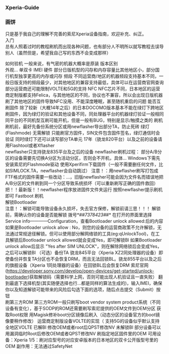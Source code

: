 ### Xperia-Guide
### 画饼
只是基于我自己的理解不完善的索尼Xperia设备指南，欢迎补充、纠正。  
入门  
总有人照着过时的教程刷机而出现各种问题，也有部分人不明所以就写教程去误导别人（虽然但是，希望我自己写的东西不会变成那样）

如何验机 
一般来说，有气密的机器大概率是原装 
版本区别  
外观...
单双卡 IMEI
硬件  部分日版机型的闪存和内存容量比其他地区小，部分国行机型独享更高的内存或闪存
频段 不同运营商/地区的机器频段支持基本不同，一般日版支持的频段最少，对其他地区的兼容支持最低，具体可以在运营商官网查询
部分运营商还可能限制VOLTE和5G的支持
NFC   NFC芯片不同，日本地区的运营商定制版都支持Felica，与其他地区的不同，协议也不兼容，所以会出现日版机器刷了其他地区的固件导致NFC没用、不能深度睡眠，甚至随机重启的问题
能否互刷固件  除了较新（大概14年之后）的日本DOCOMO版本基本不能在绿灯下跨地区刷固件，因为绿灯的验证和其他设备不同，同处理器平台的机器绿灯验证一般相同同平台的不同机型互刷可能开机，但是一般有BUG，特别是显示/触摸之类的
刷机  
刷机前，最好先备份系统分区或用newflasher导出部分TA，防止死砖
绿灯(Flashmode) 无需解锁 只能刷官方固件，SIN文件包含固件签名，绿灯通信时会验证 
同时绿灯下还可以读写部分TA单元
17年（骁龙820平台）以及之前的设备请用Flashtool或者Xflasher  
newflasher只支持骁龙835平台及之后的设备
newflasher刷机过程：
	部分A/B分区的设备需要先切换A分区为活动分区，否则会不开机，具体...
	Windows下需先安装索尼的Flashmode驱动
	使用Xperifirm下载固件（一般不需要删任何文件，比如SIMLOCK.TA，newflasher会自动跳过）
	注意！：用newflasher刷写打包成FTF格式的固件需要一些改动：...，旧版newflasher可能会因为文件名而错误地把A/B分区的文件刷到同一个分区导致系统损坏（可以重新刷写正确的固件救回）
	把！！最新版！！newflasher程序放进固件文件夹运行
	按照newflasher提示刷机即可
Fastboot 刷机  
解锁Bootloader  
注意！：解锁可能导致设备永久损坏，失去官方保修，解锁前请三思！！！
解锁前，需确认你的设备是否能解锁
拨号*#*#7378423#*#* 在打开的界面里选择Service info————Configuration，查看Bootloader unlock allowed:后的内容
    如果是Bootloader unlock allow : No，则您的设备的运营商政策不允许解锁，无法通过常规途径解锁。但可以使用部分解网络锁的工具(eg:qUnlockTool)，在工具解锁后Bootloader unlock allowed就会变成Yes，即可解锁Bl
    如果Bootloader unlock allow后显示 "Yes after SIM UNLOCK"，则在解除网络锁后会变成Yes，之后可以解锁Bl
（可选）备份TA
骁龙845平台（Xperia XZ2同处理器的设备）即使备份并恢复TA分区也不会恢复DRM，而且无法回锁BL。骁龙855平台以及之后的旗舰设备（Xperia 1同处理器的设备）在回锁BL后会恢复DRM
索尼官网(https://developer.sony.com/develop/open-devices/get-started/unlock-bootloader)获取解锁码（需要科学上网，否则可能出现人机验证且一直失败）
翻到最底下选择机型(其实随便选择也行...都是同样的算法生成的)，输入IMEI，确保你以及知道解锁可能带来的风险后勾选下面的选项，随后点击提交（Submit）按钮  
  刷第三方ROM
  第三方ROM一般只刷写boot vendor system product系统（不同设备有变化），基于SODP的ROM还需要刷写索尼提供的OEM文件到OEM分区
  获取Root权限 用Magisk修补boot分区镜像后刷入（动态分区的设备官方的boot镜像要稍作修改）
 运营商定制版设备VOLTE的实现（ 支持5G的设备似乎默认支持全地区VOLTE
  已解Bl
  修改OEM或者root后QPST修改NV
  未解锁Bl
   部分设备可以用漏洞临时Root后修改OEM或者QPST修改NV
   刷指定地区固件里的OEM
    可用设备：Xperia 1/5：刷对应型号的对应安卓版本的日本地区的双卡公开版型号里的OEM
    副作用：无法通过SafetyNet
